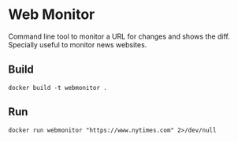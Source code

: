 # Web Monitor

Command line tool to monitor a URL for changes and shows the diff. Specially useful to monitor news websites.

## Build

```
docker build -t webmonitor .
```

## Run

```
docker run webmonitor "https://www.nytimes.com" 2>/dev/null
```
